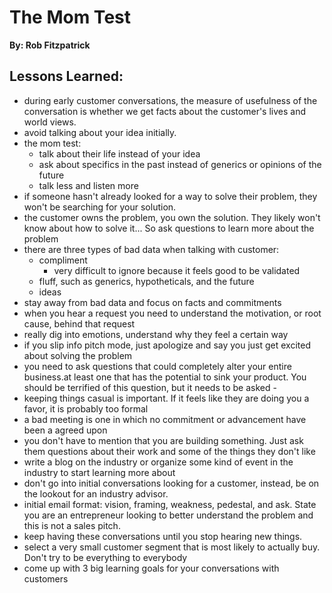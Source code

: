 # The Mom Test
__By: Rob Fitzpatrick__
## Lessons Learned:
- during early customer conversations, the measure of usefulness of the conversation is whether we get facts about the customer's lives and world views.
- avoid talking about your idea initially.
- the mom test:
	- talk about their life instead of your idea
	- ask about specifics in the past instead of generics or opinions of the future
	- talk less and listen more
- if someone hasn't already looked for a way to solve their problem, they won't be searching for your solution.
- the customer owns the problem, you own the solution. They likely won't know about how to solve it... So ask questions to learn more about the problem
- there are three types of bad data when talking with customer:
	- compliment
		- very difficult to ignore because it feels good to be validated
	- fluff, such as generics, hypotheticals, and the future
	- ideas
- stay away from bad data and focus on facts and commitments
- when you hear a request you need to understand the motivation, or root cause, behind that request
- really dig into emotions, understand why they feel a certain way
- if you slip info pitch mode, just apologize and say you just get excited about solving the problem
- you need to ask questions that could completely alter your entire business.at least one that has the potential to sink your product. You should be terrified of this question, but it needs to be asked -
- keeping things casual is important. If it feels like they are doing you a favor, it is probably too formal
- a bad meeting is one in which no commitment or advancement have been a agreed upon
- you don't have to mention that you are building something. Just ask them questions about their work and some of the things they don't like
- write a blog on the industry or organize some kind of event in the industry to start learning more about
- don't go into initial conversations looking for a customer, instead, be on the lookout for an industry advisor.
- initial email format: vision, framing, weakness, pedestal, and ask. State you are an entrepreneur looking to better understand the problem and this is not a sales pitch.
- keep having these conversations until you stop hearing new things.
- select a very small customer segment that is most likely to actually buy. Don't try to be everything to everybody
- come up with 3 big learning goals for your conversations with customers